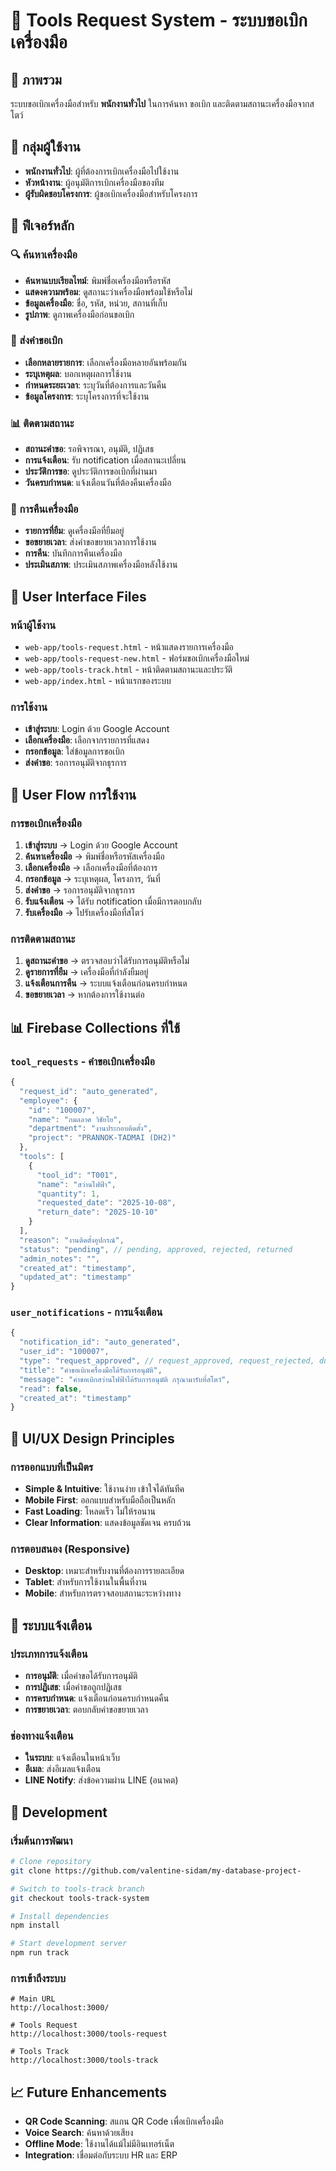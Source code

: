 # 📱 Tools Request System - ระบบขอเบิกเครื่องมือ

## 🎯 ภาพรวม
ระบบขอเบิกเครื่องมือสำหรับ **พนักงานทั่วไป** ในการค้นหา ขอเบิก และติดตามสถานะเครื่องมือจากสโตว์

## 👥 กลุ่มผู้ใช้งาน
- **พนักงานทั่วไป**: ผู้ที่ต้องการเบิกเครื่องมือไปใช้งาน
- **หัวหน้างาน**: ผู้อนุมัติการเบิกเครื่องมือของทีม
- **ผู้รับผิดชอบโครงการ**: ผู้ขอเบิกเครื่องมือสำหรับโครงการ

## 🔧 ฟีเจอร์หลัก

### 🔍 ค้นหาเครื่องมือ
- **ค้นหาแบบเรียลไทม์**: พิมพ์ชื่อเครื่องมือหรือรหัส
- **แสดงความพร้อม**: ดูสถานะว่าเครื่องมือพร้อมใช้หรือไม่
- **ข้อมูลเครื่องมือ**: ชื่อ, รหัส, หน่วย, สถานที่เก็บ
- **รูปภาพ**: ดูภาพเครื่องมือก่อนขอเบิก

### 📝 ส่งคำขอเบิก
- **เลือกหลายรายการ**: เลือกเครื่องมือหลายอันพร้อมกัน
- **ระบุเหตุผล**: บอกเหตุผลการใช้งาน
- **กำหนดระยะเวลา**: ระบุวันที่ต้องการและวันคืน
- **ข้อมูลโครงการ**: ระบุโครงการที่จะใช้งาน

### 📊 ติดตามสถานะ
- **สถานะคำขอ**: รอพิจารณา, อนุมัติ, ปฏิเสธ
- **การแจ้งเตือน**: รับ notification เมื่อสถานะเปลี่ยน
- **ประวัติการขอ**: ดูประวัติการขอเบิกที่ผ่านมา
- **วันครบกำหนด**: แจ้งเตือนวันที่ต้องคืนเครื่องมือ

### 🔄 การคืนเครื่องมือ
- **รายการที่ยืม**: ดูเครื่องมือที่ยืมอยู่
- **ขอขยายเวลา**: ส่งคำขอขยายเวลาการใช้งาน
- **การคืน**: บันทึกการคืนเครื่องมือ
- **ประเมินสภาพ**: ประเมินสภาพเครื่องมือหลังใช้งาน

## 📱 User Interface Files

### หน้าผู้ใช้งาน
- `web-app/tools-request.html` - หน้าแสดงรายการเครื่องมือ
- `web-app/tools-request-new.html` - ฟอร์มขอเบิกเครื่องมือใหม่
- `web-app/tools-track.html` - หน้าติดตามสถานะและประวัติ
- `web-app/index.html` - หน้าแรกของระบบ

### การใช้งาน
- **เข้าสู่ระบบ**: Login ด้วย Google Account
- **เลือกเครื่องมือ**: เลือกจากรายการที่แสดง
- **กรอกข้อมูล**: ใส่ข้อมูลการขอเบิก
- **ส่งคำขอ**: รอการอนุมัติจากธุรการ

## 🔄 User Flow การใช้งาน

### การขอเบิกเครื่องมือ
1. **เข้าสู่ระบบ** → Login ด้วย Google Account
2. **ค้นหาเครื่องมือ** → พิมพ์ชื่อหรือรหัสเครื่องมือ
3. **เลือกเครื่องมือ** → เลือกเครื่องมือที่ต้องการ
4. **กรอกข้อมูล** → ระบุเหตุผล, โครงการ, วันที่
5. **ส่งคำขอ** → รอการอนุมัติจากธุรการ
6. **รับแจ้งเตือน** → ได้รับ notification เมื่อมีการตอบกลับ
7. **รับเครื่องมือ** → ไปรับเครื่องมือที่สโตว์

### การติดตามสถานะ
1. **ดูสถานะคำขอ** → ตรวจสอบว่าได้รับการอนุมัติหรือไม่
2. **ดูรายการที่ยืม** → เครื่องมือที่กำลังยืมอยู่
3. **แจ้งเตือนการคืน** → ระบบแจ้งเตือนก่อนครบกำหนด
4. **ขอขยายเวลา** → หากต้องการใช้งานต่อ

## 📊 Firebase Collections ที่ใช้

### `tool_requests` - คำขอเบิกเครื่องมือ
```javascript
{
  "request_id": "auto_generated",
  "employee": {
    "id": "100007",
    "name": "กมลลาศ วิชัยโย",
    "department": "งานประกอบติดตั้ง",
    "project": "PRANNOK-TADMAI (DH2)"
  },
  "tools": [
    {
      "tool_id": "T001",
      "name": "สว่านไฟฟ้า",
      "quantity": 1,
      "requested_date": "2025-10-08",
      "return_date": "2025-10-10"
    }
  ],
  "reason": "งานติดตั้งอุปกรณ์",
  "status": "pending", // pending, approved, rejected, returned
  "admin_notes": "",
  "created_at": "timestamp",
  "updated_at": "timestamp"
}
```

### `user_notifications` - การแจ้งเตือน
```javascript
{
  "notification_id": "auto_generated",
  "user_id": "100007",
  "type": "request_approved", // request_approved, request_rejected, due_reminder
  "title": "คำขอเบิกเครื่องมือได้รับการอนุมัติ",
  "message": "คำขอเบิกสว่านไฟฟ้าได้รับการอนุมัติ กรุณามารับที่สโตว์",
  "read": false,
  "created_at": "timestamp"
}
```

## 🎨 UI/UX Design Principles

### การออกแบบที่เป็นมิตร
- **Simple & Intuitive**: ใช้งานง่าย เข้าใจได้ทันทีค
- **Mobile First**: ออกแบบสำหรับมือถือเป็นหลัก
- **Fast Loading**: โหลดเร็ว ไม่ให้รอนาน
- **Clear Information**: แสดงข้อมูลชัดเจน ครบถ้วน

### การตอบสนอง (Responsive)
- **Desktop**: เหมาะสำหรับงานที่ต้องการรายละเอียด
- **Tablet**: สำหรับการใช้งานในพื้นที่งาน
- **Mobile**: สำหรับการตรวจสอบสถานะระหว่างทาง

## 🔔 ระบบแจ้งเตือน

### ประเภทการแจ้งเตือน
- **การอนุมัติ**: เมื่อคำขอได้รับการอนุมัติ
- **การปฏิเสธ**: เมื่อคำขอถูกปฏิเสธ
- **การครบกำหนด**: แจ้งเตือนก่อนครบกำหนดคืน
- **การขยายเวลา**: ตอบกลับคำขอขยายเวลา

### ช่องทางแจ้งเตือน
- **ในระบบ**: แจ้งเตือนในหน้าเว็บ
- **อีเมล**: ส่งอีเมลแจ้งเตือน
- **LINE Notify**: ส่งข้อความผ่าน LINE (อนาคต)

## 🚀 Development

### เริ่มต้นการพัฒนา
```bash
# Clone repository
git clone https://github.com/valentine-sidam/my-database-project-

# Switch to tools-track branch
git checkout tools-track-system

# Install dependencies
npm install

# Start development server
npm run track
```

### การเข้าถึงระบบ
```
# Main URL
http://localhost:3000/

# Tools Request
http://localhost:3000/tools-request

# Tools Track
http://localhost:3000/tools-track
```

## 📈 Future Enhancements
- **QR Code Scanning**: สแกน QR Code เพื่อเบิกเครื่องมือ
- **Voice Search**: ค้นหาด้วยเสียง
- **Offline Mode**: ใช้งานได้แม้ไม่มีอินเทอร์เน็ต
- **Integration**: เชื่อมต่อกับระบบ HR และ ERP